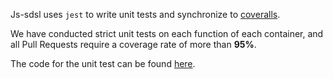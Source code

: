 Js-sdsl uses `jest` to write unit tests and synchronize to [coveralls](https://coveralls.io/github/ZLY201/js-sdsl).

We have conducted strict unit tests on each function of each container, and all Pull Requests require a coverage rate of more than **95%**.

The code for the unit test can be found [here](https://github.com/ZLY201/js-sdsl/tree/main/__check__).
